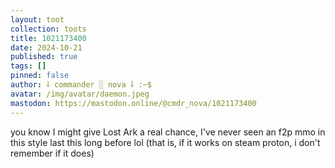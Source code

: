 ```yaml
---
layout: toot
collection: toots
title: 1021173400
date: 2024-10-21
published: true
tags: []
pinned: false
author: ⸸ commander ░ nova ⸸ :~$
avatar: /img/avatar/daemon.jpeg
mastodon: https://mastodon.online/@cmdr_nova/1021173400
---
```


you know I might give Lost Ark a real chance, I've never seen an f2p mmo in this style last this long before lol (that is, if it works on steam proton, i don't remember if it does)
